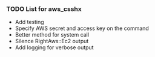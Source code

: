 ### TODO List for aws_csshx

 * Add testing
 * Specify AWS secret and access key on the command
 * Better method for system call
 * Silence RightAws::Ec2 output
 * Add logging for verbose output

